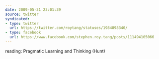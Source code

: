 ```yaml
---
date: 2009-05-31 23:01:39
source: twitter
syndicated:
- type: twitter
  url: https://twitter.com/roytang/statuses/1984898340/
- type: facebook
  url: https://www.facebook.com/stephen.roy.tang/posts/111494105066
---
```


reading: Pragmatic Learning and Thinking (Hunt)